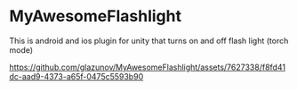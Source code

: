 # MyAwesomeFlashlight
This is android and ios plugin for unity that turns on and off flash light (torch mode)  

https://github.com/glazunov/MyAwesomeFlashlight/assets/7627338/f8fd41dc-aad9-4373-a65f-0475c5593b90


